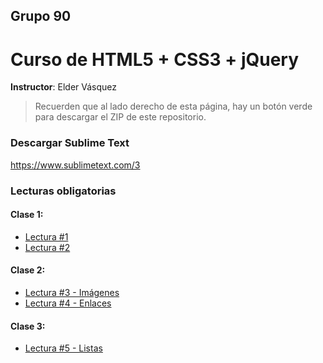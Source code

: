## Grupo 90
# Curso de HTML5 + CSS3 + jQuery
**Instructor**: Elder Vásquez

> Recuerden que al lado derecho de esta página, hay un botón verde para descargar el ZIP de este repositorio.

### Descargar Sublime Text
https://www.sublimetext.com/3

### Lecturas obligatorias
#### Clase 1: 
+ [Lectura #1](http://webdelprofesor.ula.ve/nucleotrujillo/alperez/html5_css3/02/index.html)
+ [Lectura #2](http://webdelprofesor.ula.ve/nucleotrujillo/alperez/html5_css3/03/index.html)

#### Clase 2:
+ [Lectura #3 - Imágenes](http://www.comocreartuweb.com/curso-de-html/curso-html-introducion/las-imagenes.html)
+ [Lectura #4 - Enlaces](http://www.comocreartuweb.com/curso-de-html/curso-html-introducion/los-enlaces/ruta-de-enlaces.html)

#### Clase 3:
+ [Lectura #5 - Listas](http://librosweb.es/libro/xhtml/capitulo_5/listas_ordenadas.html)
